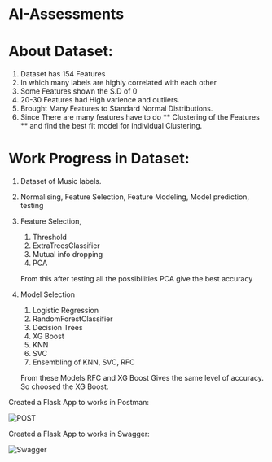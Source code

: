 # AI-Assessments

# About Dataset:

1. Dataset has 154 Features
2. In which many labels are highly correlated with each other
3. Some Features shown the S.D of 0
4. 20-30 Features had High varience and outliers.
5. Brought Many Features to Standard Normal Distributions.
6. Since There are many features have to do ** Clustering of the Features ** and find the best fit model for individual Clustering.

# Work Progress in Dataset:

1. Dataset of Music labels.
2. Normalising, Feature Selection, Feature Modeling, Model prediction, testing
3. Feature Selection,
	1. Threshold
	2. ExtraTreesClassifier
	3. Mutual info dropping
	4. PCA

	From this after testing all the possibilities PCA give the best accuracy
4. Model Selection
	1. Logistic Regression
	2. RandomForestClassifier
	3. Decision Trees
	4. XG Boost
	5. KNN
	6. SVC
	7. Ensembling of KNN, SVC, RFC
	
	From these Models RFC and XG Boost Gives the same level of accuracy. So choosed the XG Boost.
  
  
Created a Flask App to works in Postman:
  
![POST](https://user-images.githubusercontent.com/86392043/134184740-b08897d8-57c8-4adb-a2c2-b70dbdce29a2.PNG)

Created a Flask App to works in Swagger:

![Swagger](https://user-images.githubusercontent.com/86392043/134184899-f89a10eb-1a9a-4cb7-830c-dffdc2892c15.PNG)
